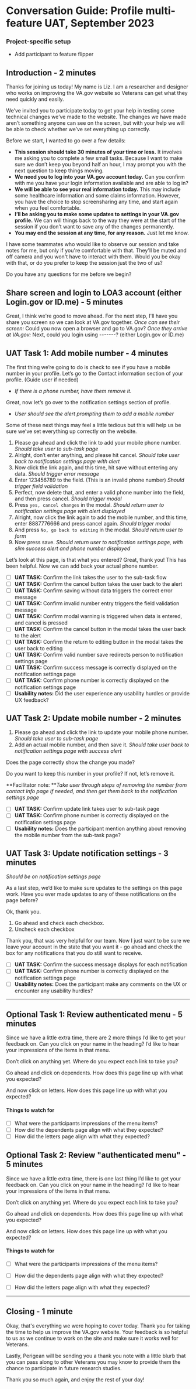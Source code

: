 # Conversation Guide: Profile multi-feature UAT, September 2023

### Project-specific setup
- Add participant to feature flipper

## Introduction - 2 minutes
Thanks for joining us today! My name is Liz. I am a researcher and designer who works on improving the VA.gov website so Veterans can get what they need quickly and easily. 

We’ve invited you to participate today to get your help in testing some technical changes we’ve made to the website. The changes we have made aren’t something anyone can see on the screen, but with your help we will be able to check whether we’ve set everything up correctly.

Before we start, I wanted to go over a few details:
- **This session should take 30 minutes of your time or less.** It involves me asking you to complete a few small tasks. Because I want to make sure we don’t keep you beyond half an hour, I may prompt you with the next question to keep things moving.
- **We need you to log into your VA.gov account today.** Can you confirm with me you have your login information available and are able to log in?
- **We will be able to see your real information today.** This may include some healthcare information and some claims information. However, you have the choice to stop screensharing any time, and start again when you feel comfortable. 
- **I’ll be asking you to make some updates to settings in your VA.gov profile.** We can will things back to the way they were at the start of the session if you don’t want to save any of the changes permanently.
- **You may end the session at any time, for any reason.** Just let me know.

I have some teammates who would like to observe our session and take notes for me, but only if you're comfortable with that. They'll be muted and off camera and you won't have to interact with them. Would you be okay with that, or do you prefer to keep the session just the two of us?

Do you have any questions for me before we begin?

 ## Share screen and login to LOA3 account (either Login.gov or ID.me) - 5 minutes
Great, I think we're good to move ahead. For the next step, I'll have you share you screen so we can look at VA.gov together. 
_Once can see their screen:_ Could you now open a browser and go to VA.gov? 
_Once they arrive at VA.gov:_ Next, could you login using -------? (either Login.gov or ID.me)

## UAT Task 1: Add mobile number - 4 minutes

The first thing we’re going to do is check to see if you have a mobile number in your profile. Let’s go to the Contact information section of your profile. (Guide user if needed)

- *If there is a phone number, have them remove it.*

Great, now let’s go over to the notification settings section of profile. 
- *User should see the alert prompting them to add a mobile number*

Some of these next things may feel a little tedious but this will help us be sure we’ve set everything up correctly on the website. 
1. Please go ahead and click the link to add your mobile phone number.
   *Should take user to sub-task page*
2. Alright, don’t enter anything, and please hit cancel.
   *Should take user back to notification settings page with alert*
3. Now click the link again, and this time, hit save without entering any data.
   *Should trigger error message*
4. Enter 123456789 to the field. (This is an invalid phone number)
   *Should trigger field validation*
5. Perfect, now delete that, and enter a valid phone number into the field, and then press cancel. 
   *Should trigger modal*
6. Press `yes, cancel changes` in the modal.
   *Should return user to notification settings page with alert displayed*
7. Alright, now click the link again to add the mobile number, and this time, enter 8887776666 and press cancel again. 
   *Should trigger modal*
8. And press `No, go back to editing` in the modal.
   *Should return user to form*
9. Now press save.
   *Should return user to notification settings page, with slim success alert and phone number displayed*

Let’s look at this page, is that what you entered? Great, thank you! This has been helpful. Now we can add back your actual phone number.

- [ ] **UAT TASK:** Confirm the link takes the user to the sub-task flow
- [ ] **UAT TASK:** Confirm the cancel button takes the user back to the alert
- [ ] **UAT TASK:** Confirm saving without data triggers the correct error message
- [ ] **UAT TASK:** Confirm invalid number entry triggers the field validation message
- [ ] **UAT TASK:** Confirm modal warning is triggered when data is entered, and cancel is pressed
- [ ] **UAT TASK:** Confirm the cancel button in the modal takes the user back to the alert
- [ ] **UAT TASK:** Confirm the return to editing button in the modal takes the user back to editing
- [ ] **UAT TASK:** Confirm valid number save redirects person to notification settings page
- [ ] **UAT TASK:** Confirm success message is correctly displayed on the notification settings page
- [ ] **UAT TASK:** Confirm phone number is correctly displayed on the notification settings page
- [ ] **Usability notes:** Did the user experience any usability hurdles or provide UX feedback?

## UAT Task 2: Update mobile number - 2 minutes

1. Please go ahead and click the link to update your mobile phone number.
   *Should take user to sub-task page*
2. Add an actual mobile number, and then save it. 
   *Should take user back to notification settings page with success alert*

Does the page correctly show the change you made?

Do you want to keep this number in your profile? If not, let’s remove it. 

**Facilitator note: ***Take user through steps of removing the number from contact info page if needed, and then get them back to the notification settings page*

- [ ] **UAT TASK:** Confirm update link takes user to sub-task page
- [ ] **UAT TASK:** Confirm phone number is correctly displayed on the notification settings page
- [ ] **Usability notes:** Does the participant mention anything about removing the mobile number from the sub-task page?

## UAT Task 3: Update notification settings - 3 minutes

*Should be on notification settings page*

As a last step, we’d like to make sure updates to the settings on this page work. 
Have you ever made updates to any of these notifications on the page before?

Ok, thank you. 
1. Go ahead and check each checkbox.
2. Uncheck each checkbox

Thank you, that was very helpful for our team. Now I just want to be sure we leave your account in the state that you want it - go ahead and check the box for any notifications that you do still want to receive.

- [ ] **UAT TASK:** Confirm the success message displays for each notification
- [ ] **UAT TASK:** Confirm phone number is correctly displayed on the notification settings page
- [ ] **Usability notes:** Does the participant make any comments on the UX or encounter any usability hurdles?

----------------------------------------
## Optional Task 1: Review authenticated menu - 5 minutes

Since we have a little extra time, there are 2 more things I’d like to get your feedback on.  Can you click on your name in the heading?  I’d like to hear your impressions of the items in that menu.

Don’t click on anything yet. Where do you expect each link to take you?

Go ahead and click on dependents.  How does this page line up with what you expected?

And now click on letters. How does this page line up with what you expected?

#### Things to watch for
- [ ] What were the participants impressions of the menu items? 
- [ ] How did the dependents page align with what they expected?
- [ ] How did the letters page align with what they expected?

## Optional Task 2: Review "authenticated menu" - 5 minutes

Since we have a little extra time, there is one last thing I’d like to get your feedback on.  Can you click on your name in the heading?  I’d like to hear your impressions of the items in that menu.

Don’t click on anything yet. Where do you expect each link to take you?

Go ahead and click on dependents.  How does this page line up with what you expected?

And now click on letters. How does this page line up with what you expected?

#### Things to watch for
- [ ] What were the participants impressions of the menu items? 
- [ ] How did the dependents page align with what they expected?
- [ ] How did the letters page align with what they expected?


----------------------------------------

## Closing - 1 minute
Okay, that's everything we were hoping to cover today. Thank you for taking the time to help us improve the VA.gov website. Your feedback is so helpful to us as we continue to work on the site and make sure it works well for Veterans.

Lastly, Perigean will be sending you a thank you note with a little blurb that you can pass along to other Veterans you may know to provide them the chance to participate in future research studies.

Thank you so much again, and enjoy the rest of your day!
